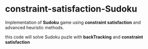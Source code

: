 # constraint-satisfaction-Sudoku
Implementation of ****Sudoku**** game using ****constraint satisfaction**** and advanced heuristic methods.


this code will solve Sudoku puzle with ****backTracking**** and ****constraint satisfaction****
